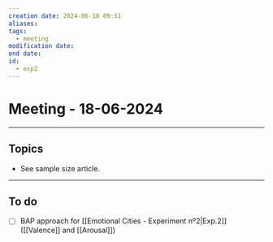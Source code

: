 ```yaml
---
creation date: 2024-06-18 09:51
aliases: 
tags:
  - meeting
modification date: 
end date: 
id:
  - exp2
---
```

# Meeting - 18-06-2024
---
## Topics
+ See sample size article.
---
## To do
- [ ] BAP approach for [[Emotional Cities - Experiment nº2|Exp.2]] ([[Valence]] and [[Arousal]])